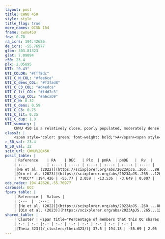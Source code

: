 ```yaml
---
layout: post
title: CWNU 450
style: style
title_flag: true
more_names: OCSN 154
fname: cwnu450
fov: 0.78
ra_icrs: 194.42626
de_icrs: -55.76977
glon: 303.81323
glat: 7.09094
r50: 23.4
plx: 2.05895
UTI: "0.43"
UTI_COLOR: "#fff8dc"
UTI_C_N_COL: "#fee6ca"
UTI_C_dens_COL: "#f3fad8"
UTI_C_C3_COL: "#d4edca"
UTI_C_lit_COL: "#fdd7c3"
UTI_C_dup_COL: "#a6cab9"
UTI_C_N: 0.32
UTI_C_dens: 0.59
UTI_C_C3: 0.75
UTI_C_lit: 0.25
UTI_C_dup: 1.0
UTI_summary: |
    CWNU 450 is a relatively close, poorly populated, moderately dense object of high C3 quality. It was recently reported in the literature. This object shares a moderate percentage of members with a later reported entry.
class3: |
    <span style="color: green; font-weight: bold;">A</span><span style="color: #FFC300; font-weight: bold;">B</span>
r_50_val: 23.4
N_50_val: 32
scix_url: CWNU%20450
posit_table: |
    | Reference    | RA    | DEC   | Plx  | pmRA  | pmDE   |  Rv  |
    | :---         | :---: | :---: | :---: | :---: | :---: | :---: |
    |[He et al. (2022)](https://scixplorer.org/abs/2022ApJS..260....8H) | 194.328 | -55.874 | 2.06 | -13.59 | -3.7 | 4.8 |
    |[Qin et al. (2023)](https://scixplorer.org/abs/2023ApJS..265...12Q) | 194.32 | -55.76 | 2.05 | -13.54 | -3.69 | 2.77 |
    | **UCC** |194.426 | -55.77 | 2.059 | -13.536 | -3.649 | 0.007 | 
cds_radec: 194.42626,-55.76977
carousel: UCC
fpars_table: |
    | Reference |  Values |
    | :---  |  :---:  |
    | [He et al. (2022)](https://scixplorer.org/abs/2022ApJS..260....8H) | `AG=0.55, m-M=8.95, logAge=8.4, Z=0.04` |
    | [Qin et al. (2023)](https://scixplorer.org/abs/2023ApJS..265...12Q) | `E(B-V)=0.14, m-M=8.79, logt=8.45` |
shared_table: |
    | Cluster | <span title="Percentage of members that this OC shares with the ones listed">%</span>   | RA   | DEC   | Plx   | pmRA  | pmDE  | Rv | UTI |
    | :-: | :-: |:-: | :-: | :-: | :-: | :-: | :-: | :-: |
    |[Theia 323](/_clusters/theia323/)| 37.5 | 194.18 | -55.69 | 2.05 | -13.69 | -3.3 | 3.25 |0.16 |
---
```

